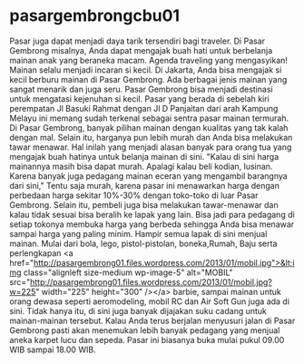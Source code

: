 pasargembrongcbu01
==================

Pasar juga dapat menjadi daya tarik tersendiri bagi traveler. Di Pasar Gembrong misalnya, Anda dapat mengajak buah hati untuk berbelanja mainan anak yang beraneka macam. Agenda traveling yang mengasyikan!  Mainan selalu menjadi incaran si kecil. Di Jakarta, Anda bisa mengajak si kecil berburu mainan di Pasar Gembrong. Ada berbagai jenis mainan yang sangat menarik dan juga seru.  Pasar Gembrong bisa menjadi destinasi untuk mengatasi kejenuhan si kecil. Pasar yang berada di sebelah kiri perempatan Jl Basuki Rahmat dengan Jl D Panjaitan dari arah Kampung Melayu ini memang sudah terkenal sebagai sentra pasar mainan termurah.  Di Pasar Gembrong, banyak pilihan mainan dengan kualitas yang tak kalah dengan mal. Selain itu, harganya pun lebih murah dan Anda bisa melakukan tawar menawar. Hal inilah yang menjadi alasan banyak para orang tua yang mengajak buah hatinya untuk belanja mainan di sini.  "Kalau di sini harga mainannya masih bisa dapat murah. Apalagi kalau beli kodian, lusinan. Karena banyak juga pedagang mainan eceran yang mengambil barangnya dari sini," Tentu saja murah, karena pasar ini menawarkan harga dengan perbedaan harga sekitar 10%-30% dengan toko-toko di luar Pasar Gembrong. Selain itu, pembeli juga bisa melakukan tawar-menawar dan kalau tidak sesuai bisa beralih ke lapak yang lain. Bisa jadi para pedagang di setiap tokonya membuka harga yang berbeda sehingga Anda bisa menawar sampai harga yang paling minim.  Hampir semua lapak di sini menjual mainan. Mulai dari bola, lego, pistol-pistolan, boneka,Rumah, Baju serta perlengkapan &lt;a href="http://pasargembrong01.files.wordpress.com/2013/01/mobil.jpg">&lt;img class="alignleft size-medium wp-image-5" alt="MOBIL" src="http://pasargembrong01.files.wordpress.com/2013/01/mobil.jpg?w=225" width="225" height="300" />&lt;/a> barbie, sampai mainan untuk orang dewasa seperti aeromodeling, mobil RC dan Air Soft Gun juga ada di sini.  Tidak hanya itu, di sini juga banyak dijajakan suku cadang untuk mainan-mainan tersebut. Kalau Anda terus berjalan menyusuri jalan di Pasar Gembrong pasti akan menemukan lebih banyak pedagang yang menjual aneka karpet lucu dan sepeda. Pasar ini biasanya buka mulai pukul 09.00 WIB sampai 18.00 WIB.